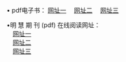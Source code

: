 &#8226; pdf电子书：
<a href="http://776.chatnook.com/p/" target="_blank">网址一</a>
　<a href="http://77.ez.lv/p/" target="_blank">网址二</a>
　<a href="http://728.epac.to/p/" target="_blank">网址三</a><br />

&#8226;明 慧 期 刊 (pdf) 在线阅读网址：<br />
　<a href="http://776.chatnook.com/p/" target="_blank">网址一</a><br />
　<a href="http://77.ez.lv/p/" target="_blank">网址二</a><br />
　<a href="http://728.epac.to/p/" target="_blank">网址三</a><br />
